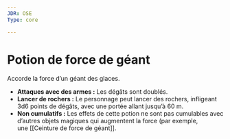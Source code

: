 ```yaml
---
JDR: OSE
Type: core

---
```

# Potion de force de géant

Accorde la force d’un géant des glaces.

- **Attaques avec des armes :** Les dégâts sont doublés.
- **Lancer de rochers :** Le personnage peut lancer des rochers, infligeant 3d6 points de dégâts, avec une portée allant jusqu’à 60 m.
- **Non cumulatifs :** Les effets de cette potion ne sont pas cumulables avec d’autres objets magiques qui augmentent la force (par exemple, une [[Ceinture de force de géant]].